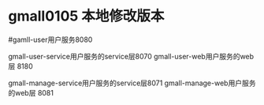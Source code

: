# gmall0105 本地修改版本

#gamll-user用户服务8080

gmall-user-service用户服务的service层8070
gmall-user-web用户服务的web层 8180


gmall-manage-service用户服务的service层8071
gmall-manage-web用户服务的web层 8081

